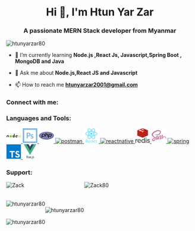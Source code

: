 <h1 align="center">Hi 👋, I'm Htun Yar Zar</h1>
<h3 align="center">A passionate MERN Stack developer from Myanmar</h3>

<p align="left"> <img src="https://komarev.com/ghpvc/?username=htunyarzar80&label=Profile%20views&color=0e75b6&style=flat" alt="htunyarzar80" /> </p>

- 🌱 I’m currently learning **Node.js ,React Js, Javascript,Spring Boot , MongoDB and Java**

- 💬 Ask me about **Node.js,React JS and Javascript**

- 📫 How to reach me **htunyarzar2001@gmail.com**

<h3 align="left">Connect with me:</h3>
<p align="left">
</p>

<h3 align="left">Languages and Tools:</h3>
 </a> <a href="https://nodejs.org" target="_blank" rel="noreferrer"> <img src="https://raw.githubusercontent.com/devicons/devicon/master/icons/nodejs/nodejs-original-wordmark.svg" alt="nodejs" width="40" height="40"/> </a> <a href="https://www.photoshop.com/en" target="_blank" rel="noreferrer"> <img src="https://raw.githubusercontent.com/devicons/devicon/master/icons/photoshop/photoshop-line.svg" alt="photoshop" width="40" height="40"/> </a> <a href="https://www.php.net" target="_blank" rel="noreferrer"> <img src="https://raw.githubusercontent.com/devicons/devicon/master/icons/php/php-original.svg" alt="php" width="40" height="40"/> </a> <a href="https://postman.com" target="_blank" rel="noreferrer"> <img src="https://www.vectorlogo.zone/logos/getpostman/getpostman-icon.svg" alt="postman" width="40" height="40"/> </a> <a href="https://reactjs.org/" target="_blank" rel="noreferrer"> <img src="https://raw.githubusercontent.com/devicons/devicon/master/icons/react/react-original-wordmark.svg" alt="react" width="40" height="40"/> </a> <a href="https://reactnative.dev/" target="_blank" rel="noreferrer"> <img src="https://reactnative.dev/img/header_logo.svg" alt="reactnative" width="40" height="40"/> </a> <a href="https://redis.io" target="_blank" rel="noreferrer"> <img src="https://raw.githubusercontent.com/devicons/devicon/master/icons/redis/redis-original-wordmark.svg" alt="redis" width="40" height="40"/> </a> <a href="https://sass-lang.com" target="_blank" rel="noreferrer"> <img src="https://raw.githubusercontent.com/devicons/devicon/master/icons/sass/sass-original.svg" alt="sass" width="40" height="40"/> </a> <a href="https://spring.io/" target="_blank" rel="noreferrer"> <img src="https://www.vectorlogo.zone/logos/springio/springio-icon.svg" alt="spring" width="40" height="40"/> </a> <a href="https://www.typescriptlang.org/" target="_blank" rel="noreferrer"> <img src="https://raw.githubusercontent.com/devicons/devicon/master/icons/typescript/typescript-original.svg" alt="typescript" width="40" height="40"/> </a> <a href="https://vuejs.org/" target="_blank" rel="noreferrer"> <img src="https://raw.githubusercontent.com/devicons/devicon/master/icons/vuejs/vuejs-original-wordmark.svg" alt="vuejs" width="40" height="40"/> </a> </p>

<h3 align="left">Support:</h3>
<p><a href="https://www.buymeacoffee.com/Zack"> <img align="left" src="https://cdn.buymeacoffee.com/buttons/v2/default-yellow.png" height="50" width="210" alt="Zack" /></a><a href="https://ko-fi.com/Zack80"> <img align="left" src="https://cdn.ko-fi.com/cdn/kofi3.png?v=3" height="50" width="210" alt="Zack80" /></a></p><br><br>

<p><img align="left" src="https://github-readme-stats.vercel.app/api/top-langs?username=htunyarzar80&show_icons=true&locale=en&layout=compact" alt="htunyarzar80" /></p>

<p>&nbsp;<img align="center" src="https://github-readme-stats.vercel.app/api?username=htunyarzar80&show_icons=true&locale=en" alt="htunyarzar80" /></p>

<p><img align="center" src="https://github-readme-streak-stats.herokuapp.com/?user=htunyarzar80&" alt="htunyarzar80" /></p>
